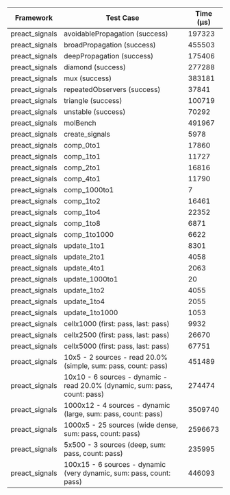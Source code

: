 | Framework | Test Case | Time (μs) |
| --- | --- | --- |
| preact_signals | avoidablePropagation (success) | 197323 |
| preact_signals | broadPropagation (success) | 455503 |
| preact_signals | deepPropagation (success) | 175406 |
| preact_signals | diamond (success) | 277288 |
| preact_signals | mux (success) | 383181 |
| preact_signals | repeatedObservers (success) | 37841 |
| preact_signals | triangle (success) | 100719 |
| preact_signals | unstable (success) | 70292 |
| preact_signals | molBench | 491967 |
| preact_signals | create_signals | 5978 |
| preact_signals | comp_0to1 | 17860 |
| preact_signals | comp_1to1 | 11727 |
| preact_signals | comp_2to1 | 16816 |
| preact_signals | comp_4to1 | 11790 |
| preact_signals | comp_1000to1 | 7 |
| preact_signals | comp_1to2 | 16461 |
| preact_signals | comp_1to4 | 22352 |
| preact_signals | comp_1to8 | 6871 |
| preact_signals | comp_1to1000 | 6622 |
| preact_signals | update_1to1 | 8301 |
| preact_signals | update_2to1 | 4058 |
| preact_signals | update_4to1 | 2063 |
| preact_signals | update_1000to1 | 20 |
| preact_signals | update_1to2 | 4055 |
| preact_signals | update_1to4 | 2055 |
| preact_signals | update_1to1000 | 1053 |
| preact_signals | cellx1000 (first: pass, last: pass) | 9932 |
| preact_signals | cellx2500 (first: pass, last: pass) | 26670 |
| preact_signals | cellx5000 (first: pass, last: pass) | 67751 |
| preact_signals | 10x5 - 2 sources - read 20.0% (simple, sum: pass, count: pass) | 451489 |
| preact_signals | 10x10 - 6 sources - dynamic - read 20.0% (dynamic, sum: pass, count: pass) | 274474 |
| preact_signals | 1000x12 - 4 sources - dynamic (large, sum: pass, count: pass) | 3509740 |
| preact_signals | 1000x5 - 25 sources (wide dense, sum: pass, count: pass) | 2596673 |
| preact_signals | 5x500 - 3 sources (deep, sum: pass, count: pass) | 235995 |
| preact_signals | 100x15 - 6 sources - dynamic (very dynamic, sum: pass, count: pass) | 446093 |
